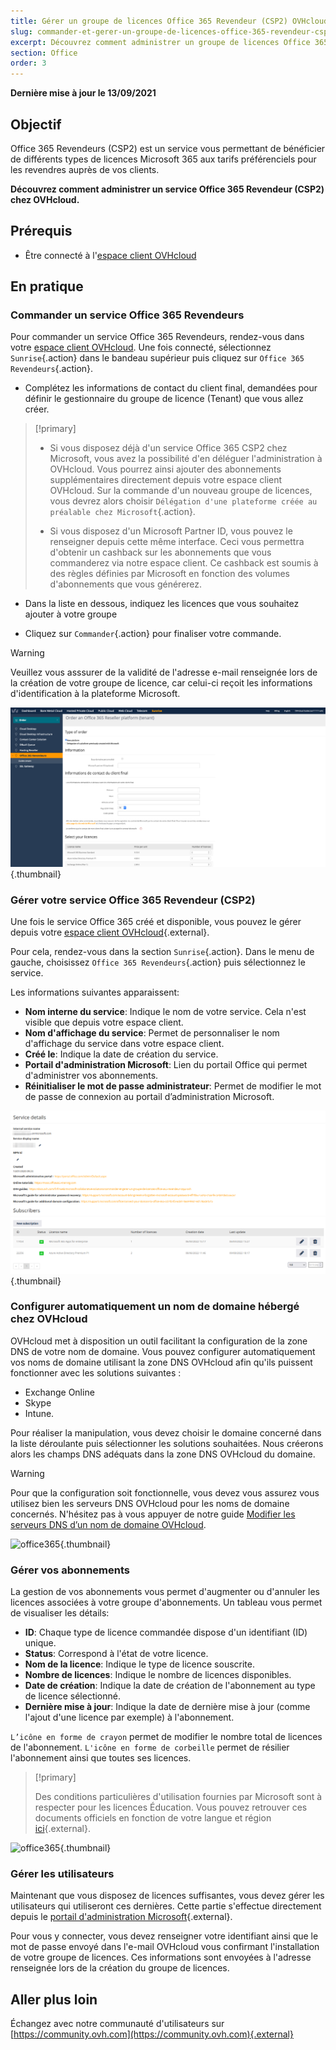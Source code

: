 ```yaml
---
title: Gérer un groupe de licences Office 365 Revendeur (CSP2) OVHcloud
slug: commander-et-gerer-un-groupe-de-licences-office-365-revendeur-csp2-ovh
excerpt: Découvrez comment administrer un groupe de licences Office 365 Revendeur (CSP2) chez OVHcloud
section: Office
order: 3
---
```


**Dernière mise à jour le 13/09/2021**

## Objectif

Office 365 Revendeurs (CSP2) est un service vous permettant de bénéficier de différents types de licences Microsoft 365 aux tarifs préférenciels pour les revendres auprès de vos clients.

**Découvrez comment administrer un service Office 365 Revendeur (CSP2) chez OVHcloud.**

## Prérequis

- Être connecté à l'[espace client OVHcloud](https://www.ovh.com/auth/?action=gotomanager&from=https://www.ovh.com/fr/&ovhSubsidiary=fr)

## En pratique

### Commander un service Office 365 Revendeurs

Pour commander un service Office 365 Revendeurs, rendez-vous dans votre [espace client OVHcloud](https://www.ovh.com/auth/?action=gotomanager&from=https://www.ovh.com/fr/&ovhSubsidiary=fr). Une fois connecté, sélectionnez `Sunrise`{.action} dans le bandeau supérieur puis cliquez sur `Office 365 Revendeurs`{.action}.

- Complétez les informations de contact du client final, demandées pour définir le gestionnaire du groupe de licence (Tenant) que vous allez créer. 

> [!primary]
>
> - Si vous disposez déjà d'un service Office 365 CSP2 chez Microsoft, vous avez la possibilité d'en déléguer l'administration à OVHcloud. Vous pourrez ainsi ajouter des abonnements supplémentaires directement depuis votre espace client OVHcloud. Sur la commande d'un nouveau groupe de licences, vous devrez alors choisir `Délégation d'une plateforme créée au préalable chez Microsoft`{.action}.
>
> - Si vous disposez d'un Microsoft Partner ID, vous pouvez le renseigner depuis cette même interface. Ceci vous permettra d'obtenir un cashback sur les abonnements que vous commanderez via notre espace client. Ce cashback est soumis à des règles définies par Microsoft en fonction des volumes d'abonnements que vous générerez.
>

- Dans la liste en dessous, indiquez les licences que vous souhaitez ajouter à votre groupe

- Cliquez sur `Commander`{.action} pour finaliser votre commande.

> [!warning]
>
> Veuillez vous asssurer de la validité de l'adresse e-mail renseignée lors de la création de votre groupe de licence, car celui-ci reçoit les informations d'identification à la plateforme Microsoft.
>

![office365](images/csp2-01.png){.thumbnail}

### Gérer votre service Office 365 Revendeur (CSP2)

Une fois le service Office 365 créé et disponible, vous pouvez le gérer depuis votre [espace client OVHcloud](https://www.ovh.com/auth/?action=gotomanager&from=https://www.ovh.com/fr/&ovhSubsidiary=fr){.external}.

Pour cela, rendez-vous dans la section `Sunrise`{.action}. Dans le menu de gauche, choisissez `Office 365 Revendeurs`{.action} puis sélectionnez le service.

Les informations suivantes apparaissent: 

- **Nom interne du service**: Indique le nom de votre service. Cela n'est visible que depuis votre espace client.
- **Nom d'affichage du service**: Permet de personnaliser le nom d'affichage du service dans votre espace client.
- **Créé le**: Indique la date de création du service.
- **Portail d'administration Microsoft**: Lien du portail Office qui permet d'administrer vos abonnements.
- **Réinitialiser le mot de passe administrateur**: Permet de modifier le mot de passe de connexion au portail d’administration Microsoft.

![office365](images/sunrise_office365_CSP2_services_details.png){.thumbnail}

### Configurer automatiquement un nom de domaine hébergé chez OVHcloud

OVHcloud met à disposition un outil facilitant la configuration de la zone DNS de votre nom de domaine. Vous pouvez configurer automatiquement vos noms de domaine utilisant la zone DNS OVHcloud afin qu'ils puissent fonctionner avec les solutions suivantes :

- Exchange Online
- Skype 
- Intune.

Pour réaliser la manipulation, vous devez choisir le domaine concerné dans la liste déroulante puis sélectionner les solutions souhaitées. Nous créerons alors les champs DNS adéquats dans la zone DNS OVHcloud du domaine.

> [!warning]
> Pour que la configuration soit fonctionnelle, vous devez vous assurez vous utilisez bien les serveurs DNS OVHcloud pour les noms de domaine concernés. N'hésitez pas à vous appuyer de notre guide [Modifier les serveurs DNS d’un nom de domaine OVHcloud](https://docs.ovh.com/fr/domains/generalites-serveurs-dns/).

![office365](images/sunrise_office365_CSP2_automatic_domain_configuration.png){.thumbnail}

### Gérer vos abonnements 

La gestion de vos abonnements vous permet d'augmenter ou d'annuler les licences associées à votre groupe d'abonnements. Un tableau vous permet de visualiser les détails:

- **ID**: Chaque type de licence commandée dispose d'un identifiant (ID) unique.
- **Status**: Correspond à l'état de votre licence.
- **Nom de la licence**: Indique le type de licence souscrite.
- **Nombre de licences**: Indique le nombre de licences disponibles.
- **Date de création**: Indique la date de création de l'abonnement au type de licence sélectionné.
- **Dernière mise à jour**: Indique la date de dernière mise à jour (comme l'ajout d'une licence par exemple) à l'abonnement.

`L’icône en forme de crayon` permet de modifier le nombre total de licences de l'abonnement. `L'icône en forme de corbeille` permet de résilier l'abonnement ainsi que toutes ses licences.

> [!primary]
>
> Des conditions particulières d'utilisation fournies par Microsoft sont à respecter pour les licences Éducation. Vous pouvez retrouver ces documents officiels en fonction de votre langue et région [ici](http://www.microsoftvolumelicensing.com/DocumentSearch.aspx?Mode=2&Keyword=AcademicQualEdUserDef){.external}.
>

![office365](images/sunrise_office365_CSP2_Subscribers.png){.thumbnail}

### Gérer les utilisateurs

Maintenant que vous disposez de licences suffisantes, vous devez gérer les utilisateurs qui utiliseront ces dernières. Cette partie s'effectue directement depuis le [portail d'administration Microsoft](https://portal.office.com/Admin/Default.aspx){.external}.

Pour vous y connecter, vous devez renseigner votre identifiant ainsi que le mot de passe envoyé dans l'e-mail OVHcloud vous confirmant l'installation de votre groupe de licences. Ces informations sont envoyées à l'adresse renseignée lors de la création du groupe de licences.

## Aller plus loin

Échangez avec notre communauté d'utilisateurs sur [https://community.ovh.com](https://community.ovh.com){.external}